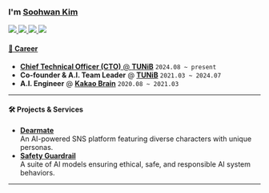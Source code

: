 ### I'm [Soohwan Kim](https://sooftware.io/resume)  

<a href="https://www.facebook.com/sooftware95/"><img src="https://img.shields.io/badge/facebook-000000?&logo=facebook&logoColor=white">
<a href="https://www.linkedin.com/in/Soo-hwan/"><img src="https://img.shields.io/badge/linkedin-000000?&logo=linkedin&logoColor=white">
<a href="https://sooftware.io"><img src="https://img.shields.io/badge/blog-000000?&logo=bloglovin&logoColor=white">
<a href="https://sooftware.io/resume"><img src="https://img.shields.io/badge/résumé-000000?&logo=awesomelists&logoColor=white">
  
#### 💼 Career

- **Chief Technical Officer (CTO)** @ [**TUNiB**](https://www.tunib.ai/) `2024.08 ~ present`
- **Co-founder & A.I. Team Leader** @ [**TUNiB**](https://www.tunib.ai/) `2021.03 ~ 2024.07`
- **A.I. Engineer** @ [**Kakao Brain**](https://www.kakaobrain.com/) `2020.08 ~ 2021.03`

---

#### 🛠️ Projects & Services

- [**Dearmate**](https://safety.tunibridge.ai)  
  An AI-powered SNS platform featuring diverse characters with unique personas.
- [**Safety Guardrail**](https://safety.tunibridge.ai)  
  A suite of AI models ensuring ethical, safe, and responsible AI system behaviors.

---
